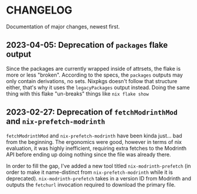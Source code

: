 # CHANGELOG

Documentation of major changes, newest first.

## 2023-04-05: Deprecation of `packages` flake output
Since the packages are currently wrapped inside of attrsets, the flake is more or less "broken". According to the specs, the `packages` outputs may only contain derivations, no sets.
Nixpkgs doesn't follow that structure either, that's why it uses the `legacyPackages` output instead. Doing the same thing with this flake "un-breaks" things like `nix flake show`

## 2023-02-27: Deprecation of `fetchModrinthMod` and `nix-prefetch-modrinth`

`fetchModrinthMod` and `nix-prefetch-modrinth` have been kinda just... bad from the beginning.
The ergonomics were good, however in terms of nix evaluation, it was highly inefficient, requiring extra fetches to the Modrinth API before ending up doing nothing since the file was already there.

In order to fill the gap, I've added a new tool titled `nix-modrinth-prefetch` (in order to make it name-distinct from `nix-prefetch-modrinth` while it is deprecated).
`nix-modrinth-prefetch` takes in a version ID from Modrinth and outputs the `fetchurl` invocation required to download the primary file.
